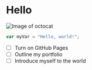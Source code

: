 # Hello
![Image of octocat](https://cameronmcefee.com/img/work/the-octocat/original.jpg)
``` javascript
var myVar = "Hello, world!";
```
- [ ] Turn on GitHub Pages
- [ ] Outline my portfolio
- [ ] Introduce myself to the world
